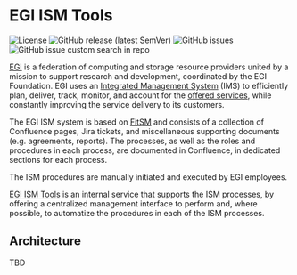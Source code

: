 
# EGI ISM Tools

[![License](https://img.shields.io/badge/License-Apache_2.0-blue.svg)](https://opensource.org/licenses/Apache-2.0)
![GitHub release (latest SemVer)](https://img.shields.io/github/v/release/EGI-Federation/egi-capacity-registry?color=darkcyan&label=Release)
![GitHub issues](https://img.shields.io/github/issues/EGI-Federation/egi-capacity-registry?label=Issues)
![GitHub issue custom search in repo](https://img.shields.io/github/issues-search/EGI-Federation/egi-capacity-registry?label=Bugs&color=red&query=is%3Aopen%20label%3Abug)

[EGI](https://www.egi.eu/egi-federation/) is a federation of computing and storage resource providers united by a
mission to support research and development, coordinated by the EGI Foundation. EGI uses an
[Integrated Management System](https://confluence.egi.eu/display/IMS/Integrated+Management+System+%28IMS%29+Home) (IMS)
to efficiently plan, deliver, track, monitor, and account for the [offered services](https://www.egi.eu/services), while
constantly improving the service delivery to its customers.

The EGI ISM system is based on [FitSM](https://www.fitsm.eu) and consists of a collection of Confluence pages,
Jira tickets, and miscellaneous supporting documents (e.g. agreements, reports). The processes, as well as the roles
and procedures in each process, are documented in Confluence, in dedicated sections for each process.

The ISM procedures are manually initiated and executed by EGI employees. 

[EGI ISM Tools](https://ism.tools.egi.eu) is an internal service that supports the ISM processes, by offering a
centralized management interface to perform and, where possible, to automatize the procedures in each of the
ISM processes.

## Architecture

TBD

